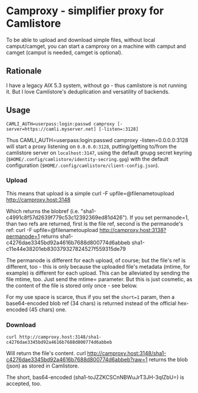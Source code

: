 # Camproxy - simplifier proxy for Camlistore #
To be able to upload and download simple files, without local camput/camget,
you can start a camproxy on a machine with camput and camget (camput is needed,
camget is optional).

## Rationale ##
I have a legacy AIX 5.3 system, without go - thus camlistore is not running it.
But I love Camlistore's deduplication and versatility of backends.

## Usage ##
    CAMLI_AUTH=userpass:login:passwd camproxy [-server=https://camli.myserver.net] [-listen=:3128]
Thus
    CAMLI_AUTH=userpass:login:passwd camproxy -listen=0.0.0.0:3128
will start a proxy listening on `0.0.0.0:3128`, putting/getting to/from
the camlistore server on `localhost:3147`, using the default gnupg secret keyring
(`$HOME/.config/camlistore/identity-secring.gpg`) with the default configuration
(`$HOME/.config/camlistore/client-config.json`).

### Upload ###
This means that upload is a simple
    curl -F upfile=@filenametoupload http://camproxy.host:3148

Which returns the blobref (i.e. "sha1-c4991c8f57d2639f779c53c12392369ed81d426").
If you set permanode=1, than two refs are returned, first is the file ref,
second is the permanode's ref:
    curl -F upfile=@filenametoupload http://camproxy.host:3138?permanode=1
returns
    sha1-c4276dae3345bd92a4616b7688d800774d6abbeb
    sha1-c11e44e38201eb830379327824527f559315de79

The permanode is different for each upload, of course; but the file's ref is
different, too - this is only because the uploaded file's metadata
(mtime, for example) is different for each upload. This can be alleviated
by sending the file mtime, too. Just send the mtime=<seconds since epoch>
parameter. But this is just cosmetic, as the content of the file is stored
only once - see below.

For my use space is scarce, thus if you set the `short=1` param, then a
base64-encoded blob ref (34 chars) is returned instead of the official
hex-encoded (45 chars) one.

### Download ###
    curl http://camproxy.host:3148/sha1-c4276dae3345bd92a4616b7688d800774d6abbeb
Will return the file's content.
    curl http://camproxy.host:3148/sha1-c4276dae3345bd92a4616b7688d800774d6abbeb?raw=1
returns the blob (json) as stored in Camlistore.

The short, bas64-encoded (sha1-toJZZKCSCnNBWuJrT3JH-3qIZbU=) is accepted, too.


